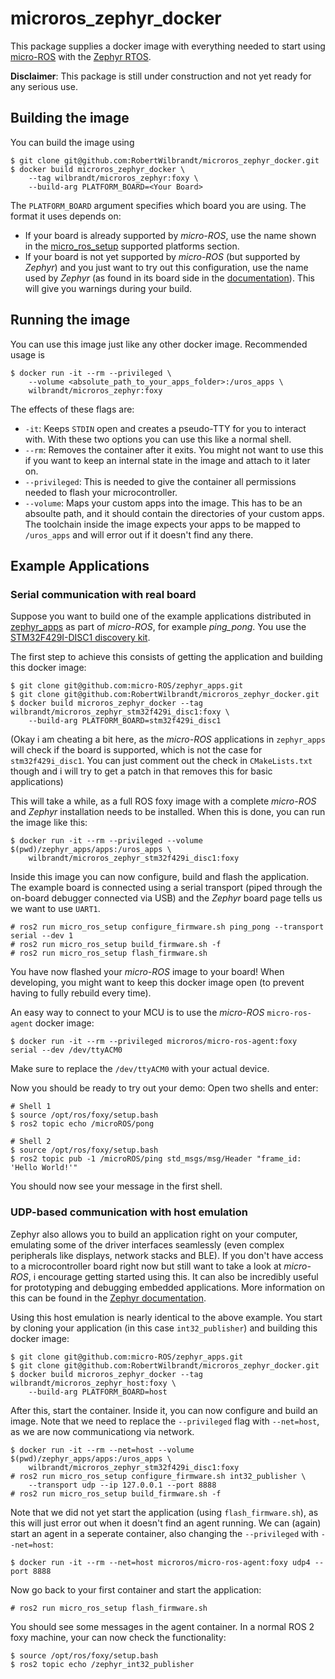 microros_zephyr_docker
======================

This package supplies a docker image with everything needed to start using [micro-ROS](https://micro-ros.github.io/) with the [Zephyr RTOS](https://www.zephyrproject.org/).

**Disclaimer**: This package is still under construction and not yet ready for any serious use.

Building the image
------------------

You can build the image using

```console
$ git clone git@github.com:RobertWilbrandt/microros_zephyr_docker.git
$ docker build microros_zephyr_docker \
    --tag wilbrandt/microros_zephyr:foxy \
    --build-arg PLATFORM_BOARD=<Your Board>
```

The ```PLATFORM_BOARD``` argument specifies which board you are using. The format it uses depends on:
- If your board is already supported by *micro-ROS*, use the name shown in the [micro_ros_setup](https://github.com/micro-ROS/micro_ros_setup) supported platforms section.
- If your board is not yet supported by *micro-ROS* (but supported by *Zephyr*) and you just want to try out this configuration, use the name used by *Zephyr* (as found in its board side in the [documentation](https://docs.zephyrproject.org/latest/boards/index.html)). This will give you warnings during your build.

Running the image
-----------------

You can use this image just like any other docker image. Recommended usage is

```console
$ docker run -it --rm --privileged \
    --volume <absolute_path_to_your_apps_folder>:/uros_apps \
    wilbrandt/microros_zephyr:foxy
```

The effects of these flags are:
- ```-it```: Keeps ```STDIN``` open and creates a pseudo-TTY for you to interact with. With these two options you can use this like a normal shell.
- ```--rm```: Removes the container after it exits. You might not want to use this if you want to keep an internal state in the image and attach to it later on.
- ```--privileged```: This is needed to give the container all permissions needed to flash your microcontroller.
- ```--volume```: Maps your custom apps into the image. This has to be an absoulte path, and it should contain the directories of your custom apps. The toolchain inside the image expects your apps to be mapped to ```/uros_apps``` and will error out if it doesn't find any there.

Example Applications
--------------------

### Serial communication with real board

Suppose you want to build one of the example applications distributed in [zephyr_apps](https://github.com/micro-ROS/zephyr_apps) as part of *micro-ROS*, for example *ping_pong*. You use the [STM32F429I-DISC1 discovery kit](https://docs.zephyrproject.org/latest/boards/arm/stm32f429i_disc1/doc/index.html).

The first step to achieve this consists of getting the application and building this docker image:
```console
$ git clone git@github.com:micro-ROS/zephyr_apps.git
$ git clone git@github.com:RobertWilbrandt/microros_zephyr_docker.git
$ docker build microros_zephyr_docker --tag wilbrandt/microros_zephyr_stm32f429i_disc1:foxy \
    --build-arg PLATFORM_BOARD=stm32f429i_disc1
```

(Okay i am cheating a bit here, as the *micro-ROS* applications in ```zephyr_apps``` will check if the board is supported, which is not the case for ```stm32f429i_disc1```. You can just comment out the check in ```CMakeLists.txt``` though and i will try to get a patch in that removes this for basic applications)

This will take a while, as a full ROS foxy image with a complete *micro-ROS* and *Zephyr* installation needs to be installed. When this is done, you can run the image like this:

```console
$ docker run -it --rm --privileged --volume $(pwd)/zephyr_apps/apps:/uros_apps \
    wilbrandt/microros_zephyr_stm32f429i_disc1:foxy
```

Inside this image you can now configure, build and flash the application. The example board is connected using a serial transport (piped through the on-board debugger connected via USB) and the *Zephyr* board page tells us we want to use ```UART1```.

```console
# ros2 run micro_ros_setup configure_firmware.sh ping_pong --transport serial --dev 1
# ros2 run micro_ros_setup build_firmware.sh -f
# ros2 run micro_ros_setup flash_firmware.sh
```

You have now flashed your *micro-ROS* image to your board! When developing, you might want to keep this docker image open (to prevent having to fully rebuild every time).

An easy way to connect to your MCU is to use the *micro-ROS* ```micro-ros-agent``` docker image:

```console
$ docker run -it --rm --privileged microros/micro-ros-agent:foxy serial --dev /dev/ttyACM0
```

Make sure to replace the ```/dev/ttyACM0``` with your actual device.

Now you should be ready to try out your demo: Open two shells and enter:
```console
# Shell 1
$ source /opt/ros/foxy/setup.bash
$ ros2 topic echo /microROS/pong
```

```console
# Shell 2
$ source /opt/ros/foxy/setup.bash
$ ros2 topic pub -1 /microROS/ping std_msgs/msg/Header "frame_id: 'Hello World!'"
```

You should now see your message in the first shell.

### UDP-based communication with host emulation

Zephyr also allows you to build an application right on your computer, emulating some of the driver interfaces seamlessly (even complex peripherals like displays, network stacks and BLE). If you don't have access to a microcontroller board right now but still want to take a look at *micro-ROS*, i encourage getting started using this. It can also be incredibly useful for prototyping and debugging embedded applications. More information on this can be found in the [Zephyr documentation](https://docs.zephyrproject.org/latest/boards/posix/native_posix/doc/index.html).

Using this host emulation is nearly identical to the above example. You start by cloning your application (in this case ```int32_publisher```) and building this docker image:

```console
$ git clone git@github.com:micro-ROS/zephyr_apps.git
$ git clone git@github.com:RobertWilbrandt/microros_zephyr_docker.git
$ docker build microros_zephyr_docker --tag wilbrandt/microros_zephyr_host:foxy \
    --build-arg PLATFORM_BOARD=host
```

After this, start the container. Inside it, you can now configure and build an image. Note that we need to replace the ```--privileged``` flag with ```--net=host```, as we are now communicationg via network.

```console
$ docker run -it --rm --net=host --volume $(pwd)/zephyr_apps/apps:/uros_apps \
    wilbrandt/microros_zephyr_stm32f429i_disc1:foxy
# ros2 run micro_ros_setup configure_firmware.sh int32_publisher \
    --transport udp --ip 127.0.0.1 --port 8888
# ros2 run micro_ros_setup build_firmware.sh -f
```

Note that we did not yet start the application (using ```flash_firmware.sh```), as this will just error out when it doesn't find an agent running. We can (again) start an agent in a seperate container, also changing the ```--privileged``` with ```--net=host```:

```console
$ docker run -it --rm --net=host microros/micro-ros-agent:foxy udp4 --port 8888
```

Now go back to your first container and start the application:

```console
# ros2 run micro_ros_setup flash_firmware.sh
```

You should see some messages in the agent container. In a normal ROS 2 foxy machine, your can now check the functionality:

```console
$ source /opt/ros/foxy/setup.bash
$ ros2 topic echo /zephyr_int32_publisher
```
